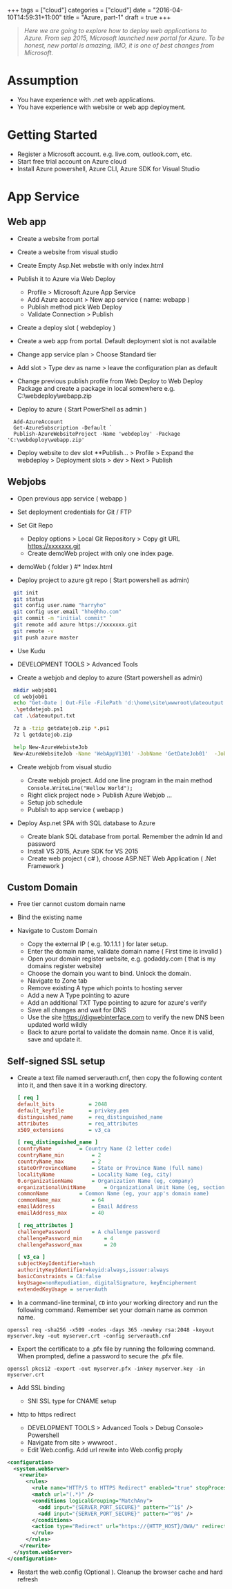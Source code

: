 +++
tags = ["cloud"]
categories = ["cloud"]
date = "2016-04-10T14:59:31+11:00"
title = "Azure, part-1"
draft = true
+++


> *Here we are going to explore how to deploy web applications to Azure. From sep 2015, Microsoft launched new portal for Azure. To be honest, new portal is amazing, IMO, it is one of best changes from Microsoft.*

# Assumption

* You have experience with .net web applications.
* You have experience with website or web app deployment.

# Getting Started

* Register a Microsoft account. e.g. live.com, outlook.com, etc.
* Start free trial account on Azure cloud 
* Install Azure powershell, Azure CLI, Azure SDK for Visual Studio

# App Service

## Web app

*  Create a website from portal 

*  Create a website from visual studio 
  * Create Empty Asp.Net webstie with only index.html
  * Publish it to Azure via Web Deploy
    * Profile > Microsoft Azure App Service
    * Add Azure account > New app service ( name: webapp ) 
    * Publish method pick Web Deploy 
    * Validate Connection > Publish


*  Create a deploy slot ( webdeploy )
  *  Create a web app from portal. Default deployment slot is not available
  *  Change app service plan > Choose Standard tier 
  * Add slot > Type dev as name > leave the configuration plan as default
  * Change previous publish profile from Web Deploy to Web Deploy Package and create a package in local somewhere e.g. C:\webdeploy\webapp.zip

* Deploy to azure ( Start PowerShell as admin )
```
  Add-AzureAccount
  Get-AzureSubscription -Default `
  Publish-AzureWebsiteProject -Name 'webdeploy' -Package 'C:\webdeploy\webapp.zip'
```
* Deploy website to dev slot
**Publish... > Profile > Expand the webdeploy > Deployment slots > dev > Next > Publish



## Webjobs

* Open previous app service ( webapp )
* Set deployment credentials for Git / FTP
* Set Git Repo
  * Deploy options > Local Git Repository > Copy git URL https://xxxxxxx.git
  * Create demoWeb project with only one index page.
* demoWeb ( folder ) 
*#**  Index.html


* Deploy project to azure git repo ( Start powershell as admin)


```bash
  git init 
  git status 
  git config user.name "harryho" 
  git config user.email "hho@hho.com" 
  git commit -m "initial commit" `
  git remote add azure https://xxxxxxx.git 
  git remote -v
  git push azure master 
```

* Use Kudu

 * DEVELOPMENT TOOLS > Advanced Tools

* Create a webjob and deploy to azure (Start powershell as admin) 

```bash
  mkdir webjob01
  cd webjob01
  echo "Get-Date | Out-File -FilePath 'd:\home\site\wwwroot\dateoutput.txt -Append' ">getdatejob.ps1
  .\getdatejob.ps1
  cat .\dateoutput.txt

  7z a -tzip getdatejob.zip *.ps1
  7z l getdatejob.zip

  help New-AzureWebisteJob
  New-AzureWebsiteJob -Name 'WebAppV1301' -JobName 'GetDateJob01'  -JobType Continuous -JobFile '.\getdatejob.zip'        

```
     
* Create webjob from visual studio
  * Create webjob project. Add one line program in the main method `Console.WriteLine("Hellow World"); `
  * Right click project node >   Publish Azure Webjob ...
  * Setup job schedule
  * Publish to app service ( webapp )


* Deploy Asp.net SPA with SQL database to Azure
  * Create blank SQL database from portal. Remember the admin Id and password
  * Install VS 2015, Azure SDK for VS 2015
  * Create web project ( c# ), choose ASP.NET Web Application ( .Net Framework )



## Custom Domain

* Free tier cannot custom domain name
* Bind the existing name  
* Navigate to Custom Domain

  * Copy the external IP ( e.g. 10.1.1.1 ) for later setup. 
  * Enter the domain name, validate domain name ( First time is invalid )
  * Open your domain register website, e.g. godaddy.com ( that is my domains register website)
  * Choose the domain you want to bind. Unlock the domain. 
  * Navigate to Zone tab 
  * Remove existing A type which points to hosting server
  * Add a new A Type pointing to azure 
  * Add an additional TXT Type pointing to azure for azure's verify
  * Save all changes and wait for DNS 
  * Use the site  https://digwebinterface.com to verify the new DNS been updated world wildly
  * Back to azure portal to validate the domain name. Once it is valid, save and update it.


## Self-signed SSL setup

* Create a text file named serverauth.cnf, then copy the following content into it, and then save it in a working directory. 

  ```ini
  [ req ]
  default_bits           = 2048
  default_keyfile        = privkey.pem
  distinguished_name     = req_distinguished_name
  attributes             = req_attributes
  x509_extensions        = v3_ca

  [ req_distinguished_name ]
  countryName         = Country Name (2 letter code)
  countryName_min         = 2
  countryName_max         = 2
  stateOrProvinceName     = State or Province Name (full name)
  localityName            = Locality Name (eg, city)
  0.organizationName      = Organization Name (eg, company)
  organizationalUnitName      = Organizational Unit Name (eg, section)
  commonName          = Common Name (eg, your app's domain name)
  commonName_max          = 64
  emailAddress            = Email Address
  emailAddress_max        = 40

  [ req_attributes ]
  challengePassword       = A challenge password
  challengePassword_min       = 4
  challengePassword_max       = 20

  [ v3_ca ]
  subjectKeyIdentifier=hash
  authorityKeyIdentifier=keyid:always,issuer:always
  basicConstraints = CA:false
  keyUsage=nonRepudiation, digitalSignature, keyEncipherment
  extendedKeyUsage = serverAuth  
  ```

* In a command-line terminal, `CD` into your working directory and run the following command. Remember set your domain name as common name.

```
openssl req -sha256 -x509 -nodes -days 365 -newkey rsa:2048 -keyout myserver.key -out myserver.crt -config serverauth.cnf
```

* Export the certificate to a .pfx file by running the following command. When prompted, define a password to secure the .pfx file.

```
openssl pkcs12 -export -out myserver.pfx -inkey myserver.key -in myserver.crt
```

* Add SSL binding 
  * SNI SSL type for CNAME setup

* http to https redirect
  * DEVELOPMENT TOOLS > Advanced Tools > Debug Console> Powershell 
  * Navigate from site > wwwroot . 
  * Edit Web.config. Add url rewite into Web.config proply

```xml
<configuration>
  <system.webServer>
    <rewrite>
      <rules>
        <rule name="HTTP/S to HTTPS Redirect" enabled="true" stopProcessing="true">
        <match url="(.*)" />
        <conditions logicalGrouping="MatchAny">
          <add input="{SERVER_PORT_SECURE}" pattern="^1$" />
          <add input="{SERVER_PORT_SECURE}" pattern="^0$" />
        </conditions>
        <action type="Redirect" url="https://{HTTP_HOST}/OWA/" redirectType="Permanent" />
        </rule>
      </rules>
    </rewrite>
  </system.webServer>
</configuration>
```

* Restart the web.config (Optional ). Cleanup the browser cache and hard refresh





 

